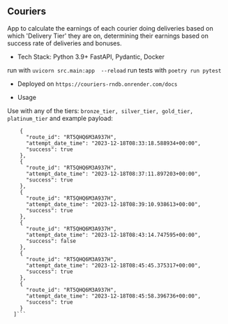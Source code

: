 ## Couriers
App to calculate the earnings of each courier doing deliveries based on which 'Delivery Tier' they are on, determining their earnings based on success rate of deliveries and bonuses.

- Tech Stack:
Python 3.9+
FastAPI,
Pydantic,
Docker

run with ```uvicorn src.main:app  --reload```
run tests with ```poetry run pytest```

- Deployed on ```https://couriers-rndb.onrender.com/docs```

- Usage

Use with any of the tiers: ```bronze_tier, silver_tier, gold_tier, platinum_tier``` and example payload:

```[
    {
      "route_id": "RT5QHQ6M3A937H",
      "attempt_date_time": "2023-12-18T08:33:18.588934+00:00",
      "success": true
    },
    {
      "route_id": "RT5QHQ6M3A937H",
      "attempt_date_time": "2023-12-18T08:37:11.897203+00:00",
      "success": true
    },
    {
      "route_id": "RT5QHQ6M3A937H",
      "attempt_date_time": "2023-12-18T08:39:10.938613+00:00",
      "success": true
    },
    {
      "route_id": "RT5QHQ6M3A937H",
      "attempt_date_time": "2023-12-18T08:43:14.747595+00:00",
      "success": false
    },
    {
      "route_id": "RT5QHQ6M3A937H",
      "attempt_date_time": "2023-12-18T08:45:45.375317+00:00",
      "success": true
    },
    {
      "route_id": "RT5QHQ6M3A937H",
      "attempt_date_time": "2023-12-18T08:45:58.396736+00:00",
      "success": true
    }
  ]```